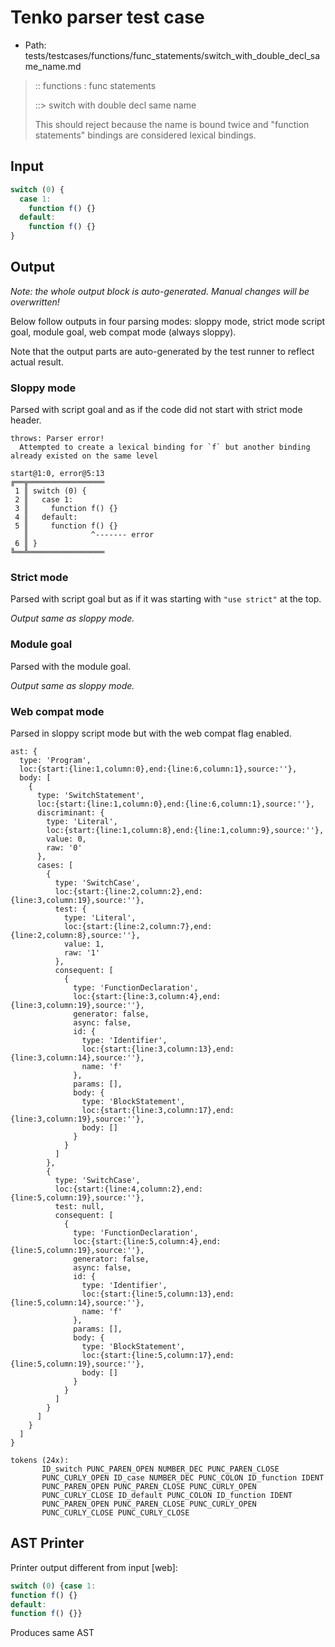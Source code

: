 # Tenko parser test case

- Path: tests/testcases/functions/func_statements/switch_with_double_decl_same_name.md

> :: functions : func statements
>
> ::> switch with double decl same name
>
> This should reject because the name is bound twice and "function statements" bindings
> are considered lexical bindings.

## Input

`````js
switch (0) { 
  case 1: 
    function f() {} 
  default: 
    function f() {} 
}
`````

## Output

_Note: the whole output block is auto-generated. Manual changes will be overwritten!_

Below follow outputs in four parsing modes: sloppy mode, strict mode script goal, module goal, web compat mode (always sloppy).

Note that the output parts are auto-generated by the test runner to reflect actual result.

### Sloppy mode

Parsed with script goal and as if the code did not start with strict mode header.

`````
throws: Parser error!
  Attempted to create a lexical binding for `f` but another binding already existed on the same level

start@1:0, error@5:13
╔══╦═════════════════
 1 ║ switch (0) {
 2 ║   case 1:
 3 ║     function f() {}
 4 ║   default:
 5 ║     function f() {}
   ║              ^------- error
 6 ║ }
╚══╩═════════════════

`````

### Strict mode

Parsed with script goal but as if it was starting with `"use strict"` at the top.

_Output same as sloppy mode._

### Module goal

Parsed with the module goal.

_Output same as sloppy mode._

### Web compat mode

Parsed in sloppy script mode but with the web compat flag enabled.

`````
ast: {
  type: 'Program',
  loc:{start:{line:1,column:0},end:{line:6,column:1},source:''},
  body: [
    {
      type: 'SwitchStatement',
      loc:{start:{line:1,column:0},end:{line:6,column:1},source:''},
      discriminant: {
        type: 'Literal',
        loc:{start:{line:1,column:8},end:{line:1,column:9},source:''},
        value: 0,
        raw: '0'
      },
      cases: [
        {
          type: 'SwitchCase',
          loc:{start:{line:2,column:2},end:{line:3,column:19},source:''},
          test: {
            type: 'Literal',
            loc:{start:{line:2,column:7},end:{line:2,column:8},source:''},
            value: 1,
            raw: '1'
          },
          consequent: [
            {
              type: 'FunctionDeclaration',
              loc:{start:{line:3,column:4},end:{line:3,column:19},source:''},
              generator: false,
              async: false,
              id: {
                type: 'Identifier',
                loc:{start:{line:3,column:13},end:{line:3,column:14},source:''},
                name: 'f'
              },
              params: [],
              body: {
                type: 'BlockStatement',
                loc:{start:{line:3,column:17},end:{line:3,column:19},source:''},
                body: []
              }
            }
          ]
        },
        {
          type: 'SwitchCase',
          loc:{start:{line:4,column:2},end:{line:5,column:19},source:''},
          test: null,
          consequent: [
            {
              type: 'FunctionDeclaration',
              loc:{start:{line:5,column:4},end:{line:5,column:19},source:''},
              generator: false,
              async: false,
              id: {
                type: 'Identifier',
                loc:{start:{line:5,column:13},end:{line:5,column:14},source:''},
                name: 'f'
              },
              params: [],
              body: {
                type: 'BlockStatement',
                loc:{start:{line:5,column:17},end:{line:5,column:19},source:''},
                body: []
              }
            }
          ]
        }
      ]
    }
  ]
}

tokens (24x):
       ID_switch PUNC_PAREN_OPEN NUMBER_DEC PUNC_PAREN_CLOSE
       PUNC_CURLY_OPEN ID_case NUMBER_DEC PUNC_COLON ID_function IDENT
       PUNC_PAREN_OPEN PUNC_PAREN_CLOSE PUNC_CURLY_OPEN
       PUNC_CURLY_CLOSE ID_default PUNC_COLON ID_function IDENT
       PUNC_PAREN_OPEN PUNC_PAREN_CLOSE PUNC_CURLY_OPEN
       PUNC_CURLY_CLOSE PUNC_CURLY_CLOSE
`````


## AST Printer

Printer output different from input [web]:

````js
switch (0) {case 1:
function f() {}
default:
function f() {}}
````

Produces same AST
